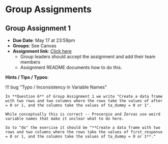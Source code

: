 # Group Assignments

## Group Assignment 1

* **Due Date**: May 17 at 23:59pm
* **Groups**: See Canvas
* **Assignment link**: [Click here](https://classroom.github.com/g/wJqMT4lr)
    * Group leaders should accept the assignment and add their team members
    * Assignment README documents how to do this. 

**Hints / Tips / Typos**:

!!! bug "Typo / Inconsistency in Variable Names"

    In **Question 6** of Group Assignment 1 we write "Create a data frame with two rows and two columns where the rows take the values of after = 0 or 1, and the columns take the values of ta_dummy = 0 or 1".

    While conceptually this is correct -- Proserpio and Zervas use weird variable names that make it unclear what to do here. 

    So to "do" the exercise it should be "**Create a data frame with two rows and two columns where the rows take the values of first_response = 0 or 1, and the columns take the values of ta_dummy = 0 or 1**."
